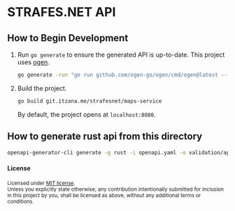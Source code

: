 # STRAFES.NET API

## How to Begin Development

1. Run `go generate` to ensure the generated API is up-to-date. This project uses [ogen](https://github.com/ogen-go/ogen).
    ```bash
    go generate -run "go run github.com/ogen-go/ogen/cmd/ogen@latest --target api --clean openapi.yaml"
    ```
2. Build the project.
    ```bash
    go build git.itzana.me/strafesnet/maps-service
    ```

    By default, the project opens at `localhost:8080`.

## How to generate rust api from this directory
```bash
openapi-generator-cli generate -g rust -i openapi.yaml -o validation/api`
```

#### License

<sup>
Licensed under <a href="LICENSE">MIT license</a>.
</sup>

<br>

<sub>
Unless you explicitly state otherwise, any contribution intentionally submitted
for inclusion in this project by you, shall be licensed as above, without any
additional terms or conditions.
</sub>
